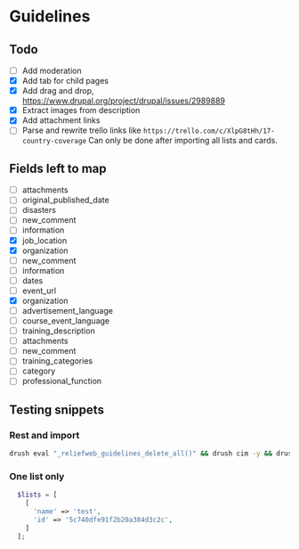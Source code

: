 # Guidelines

## Todo

- [ ] Add moderation
- [x] Add tab for child pages
- [x] Add drag and drop, https://www.drupal.org/project/drupal/issues/2989889
- [x] Extract images from description
- [x] Add attachment links
- [ ] Parse and rewrite trello links like `https://trello.com/c/XlpG8tHh/17-country-coverage`
      Can only be done after importing all lists and cards.

## Fields left to map

- [ ] attachments
- [ ] original_published_date
- [ ] disasters
- [ ] new_comment
- [ ] information
- [x] job_location
- [x] organization
- [ ] new_comment
- [ ] information
- [ ] dates
- [ ] event_url
- [x] organization
- [ ] advertisement_language
- [ ] course_event_language
- [ ] training_description
- [ ] attachments
- [ ] new_comment
- [ ] training_categories
- [ ] category
- [ ] professional_function

## Testing snippets

### Rest and import

```bash
drush eval "_reliefweb_guidelines_delete_all()" && drush cim -y && drush eval "reliefweb_guidelines_migrate()"
```

### One list only

```php
  $lists = [
    [
      'name' => 'test',
      'id' => '5c740dfe91f2b20a384d3c2c',
    ]
  ];
```
